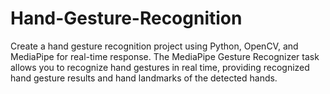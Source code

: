 # Hand-Gesture-Recognition
Create a hand gesture recognition project using Python, OpenCV, and MediaPipe for real-time response. The MediaPipe Gesture Recognizer task allows you to recognize hand gestures in real time, providing recognized hand gesture results and hand landmarks of the detected hands.
